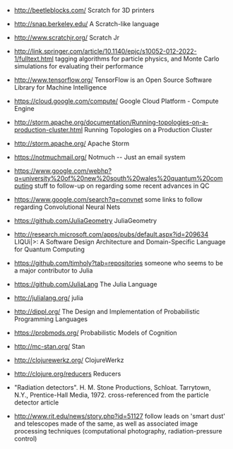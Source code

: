  - http://beetleblocks.com/
   Scratch for 3D printers

 - http://snap.berkeley.edu/
   A Scratch-like language

 - http://www.scratchjr.org/
   Scratch Jr

 - http://link.springer.com/article/10.1140/epjc/s10052-012-2022-1/fulltext.html
   tagging algorithms for particle physics, and Monte Carlo simulations for evaluating their performance

 - http://www.tensorflow.org/
   TensorFlow is an Open Source Software Library for Machine Intelligence

 - https://cloud.google.com/compute/
   Google Cloud Platform - Compute Engine

 - http://storm.apache.org/documentation/Running-topologies-on-a-production-cluster.html
   Running Topologies on a Production Cluster

 - http://storm.apache.org/
   Apache Storm

 - https://notmuchmail.org/
   Notmuch -- Just an email system

 - https://www.google.com/webhp?q=university%20of%20new%20south%20wales%20quantum%20computing
   stuff to follow-up on regarding some recent advances in QC

 - https://www.google.com/search?q=convnet
   some links to follow regarding Convolutional Neural Nets

 - https://github.com/JuliaGeometry
   JuliaGeometry

 - http://research.microsoft.com/apps/pubs/default.aspx?id=209634
   LIQUi|>: A Software Design Architecture and Domain-Specific Language for Quantum Computing

 - https://github.com/timholy?tab=repositories
   someone who seems to be a major contributor to Julia

 - https://github.com/JuliaLang
   The Julia Language

 - http://julialang.org/
   julia

 - http://dippl.org/
   The Design and Implementation of Probabilistic Programming Languages

 - https://probmods.org/
   Probabilistic Models of Cognition

 - http://mc-stan.org/
   Stan

 - http://clojurewerkz.org/
   ClojureWerkz

 - http://clojure.org/reducers
   Reducers

 - "Radiation detectors". H. M. Stone Productions, Schloat. Tarrytown, N.Y., Prentice-Hall Media, 1972.
   cross-referenced from the particle detector article

 - http://www.rit.edu/news/story.php?id=51127
   follow leads on 'smart dust' and telescopes made of the same, as well as associated image processing techniques
   (computational photography, radiation-pressure control)

